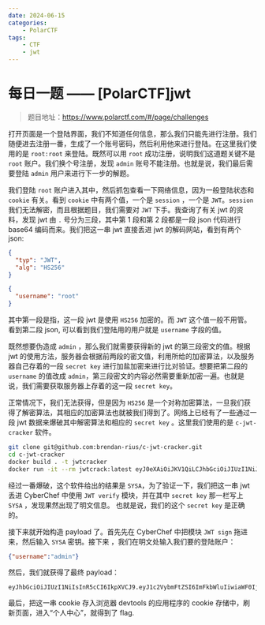 ```yaml
---
date: 2024-06-15
categories: 
    - PolarCTF
tags:
    - CTF
    - jwt
---
```


# 每日一题 —— [PolarCTF]jwt

> 题目地址：<https://www.polarctf.com/#/page/challenges>

<!-- more -->

打开页面是一个登陆界面，我们不知道任何信息，那么我们只能先进行注册。我们随便进去注册一番，生成了一个账号密码，然后利用他来进行登陆。在这里我们使用的是 `root:root` 来登陆。既然可以用 `root` 成功注册，说明我们这道题关键不是 `root` 账户。我们换个号注册，发现 `admin` 账号不能注册。也就是说，我们最后需要登陆 `admin` 用户来进行下一步的解题。

我们登陆 `root` 账户进入其中，然后抓包查看一下网络信息，因为一般登陆状态和 `cookie` 有关。看到 `cookie` 中有两个值，一个是 `session` ，一个是 `JWT`。`session` 我们无法解密，而且根据题目，我们需要对 `JWT` 下手。我查询了有关 jwt 的资料，发现 jwt 由 `.` 号分为三段，其中第 1 段和第 2 段都是一段 json 代码进行 base64 编码而来。我们把这一串 jwt 直接丢进 jwt 的解码网站，看到有两个 json:

```json
{
  "typ": "JWT",
  "alg": "HS256"
}
```

```json
{
  "username": "root"
}
```

其中第一段是指，这一段 jwt 是使用 `HS256` 加密的。而 `JWT` 这个值一般不用管。看到第二段 json, 可以看到我们登陆用的用户就是 `username` 字段的值。

既然想要伪造成 `admin` ，那么我们就需要获得新的 jwt 的第三段密文的值。根据 jwt 的使用方法，服务器会根据前两段的密文值，利用所给的加密算法，以及服务器自己存着的一段 `secret key` 进行加盐加密来进行比对验证。想要把第二段的 `username` 的值改成 `admin`，第三段密文的内容必然需要重新加密一遍。也就是说，我们需要获取服务器上存着的这一段 `secret key`。

正常情况下，我们无法获得，但是因为 `HS256` 是一个对称加密算法，一旦我们获得了解密算法，其相应的加密算法也就被我们得到了。网络上已经有了一些通过一段 jwt 数据来爆破其中解密算法和相应的 `secret key` 。这里我们使用的是 `c-jwt-cracker` 软件。

```bash
git clone git@github.com:brendan-rius/c-jwt-cracker.git 
cd c-jwt-cracker
docker build . -t jwtcracker
docker run -it --rm jwtcrack:latest eyJ0eXAiOiJKV1QiLCJhbGciOiJIUzI1NiJ9.eyJ1c2VybmFtZSI6InJvb3QifQ.lssUBDi1U5qpBV-naCagX6GfgwejCjqXpuXnGgCTrQA 
```

经过一番爆破，这个软件给出的结果是 `SYSA`，为了验证一下，我们把这一串 jwt 丢进 CyberChef 中使用 `JWT verify` 模块，并在其中 `secret key` 那一栏写上 `SYSA` ，发现果然出现了明文信息。 也就是说，我们的这个 `secret key` 是正确的。

接下来就开始构造 payload 了。首先先在 CyberChef 中把模块 `JWT sign` 拖进来，然后输入 `SYSA` 密钥。接下来 ，我们在明文处输入我们要的登陆账户：


```json
{"username":"admin"}
```

然后，我们就获得了最终 payload：

```
eyJhbGciOiJIUzI1NiIsInR5cCI6IkpXVCJ9.eyJ1c2VybmFtZSI6ImFkbWluIiwiaWF0IjoxNzE4NDY0MzM2fQ.jKdi97fo0lp9t8J3NW5jGetxNt8Y2LSUVokr5APaONQ
```

最后，把这一串 cookie 存入浏览器 devtools 的应用程序的 cookie 存储中，刷新页面，进入“个人中心”，就得到了 flag.




